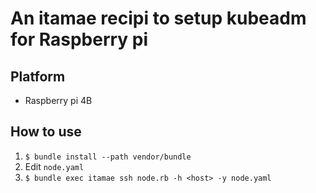 # An itamae recipi to setup kubeadm for Raspberry pi

## Platform

- Raspberry pi 4B

## How to use

1. `$ bundle install --path vendor/bundle`
2. Edit `node.yaml`
3. `$ bundle exec itamae ssh node.rb -h <host> -y node.yaml`
